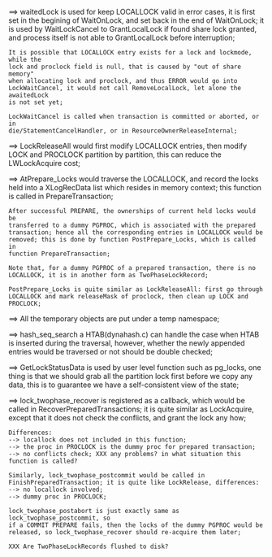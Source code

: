 ==> waitedLock is used for keep LOCALLOCK valid in error cases, it is first set
	in the begining of WaitOnLock, and set back in the end of WaitOnLock; it is
	used by WaitLockCancel to GrantLocalLock if found share lock granted, and
	process itself is not able to GrantLocalLock before interruption;

	It is possible that LOCALLOCK entry exists for a lock and lockmode, while the
	lock and proclock field is null, that is caused by "out of share memory"
	when allocating lock and proclock, and thus ERROR would go into
	LockWaitCancel, it would not call RemoveLocalLock, let alone the awaitedLock
	is not set yet;

	LockWaitCancel is called when transaction is committed or aborted, or in
	die/StatementCancelHandler, or in ResourceOwnerReleaseInternal;

==> LockReleaseAll would first modify LOCALLOCK entries, then modify LOCK and
	PROCLOCK partition by partition, this can reduce the LWLockAcquire cost;

==> AtPrepare\_Locks would traverse the LOCALLOCK, and record the locks held
	into a XLogRecData list which resides in memory context; this function is
	called in PrepareTransaction;

	After successful PREPARE, the ownerships of current held locks would be
	transferred to a dummy PGPROC, which is associated with the prepared
	transaction; hence all the corresponding entries in LOCALLOCK would be
	removed; this is done by function PostPrepare_Locks, which is called in
	function PrepareTransaction;

	Note that, for a dummy PGPROC of a prepared transaction, there is no
	LOCALLOCK, it is in another form as TwoPhaseLockRecord;

	PostPrepare_Locks is quite similar as LockReleaseAll: first go through
	LOCALLOCK and mark releaseMask of proclock, then clean up LOCK and PROCLOCK;

==> All the temporary objects are put under a temp namespace;

==> hash\_seq\_search a HTAB(dynahash.c) can handle the case when HTAB is
	inserted during the traversal, however, whether the newly appended entries would
	be traversed or not should be double checked;

==> GetLockStatusData is used by user level function such as pg\_locks, one
	thing is that we should grab all the partition lock first before we copy any
	data, this is to guarantee we have a self-consistent view of the state;

==> lock\_twophase\_recover is registered as a callback, which would be called
	in RecoverPreparedTransactions; it is quite similar as LockAcquire, except
	that it does not check the conflicts, and grant the lock any how;

	Differences:
	--> locallock does not included in this function;
	--> the proc in PROCLOCK is the dummy proc for prepared transaction;
	--> no conflicts check; XXX any problems? in what situation this function is called?

	Similarly, lock_twophase_postcommit would be called in
	FinishPreparedTransaction; it is quite like LockRelease, differences:
	--> no locallock involved;
	--> dummy proc in PROCLOCK;

	lock_twophase_postabort is just exactly same as lock_twophase_postcommit, so
	if a COMMIT PREPARE fails, then the locks of the dummy PGPROC would be
	released, so lock_twophase_recover should re-acquire them later;

	XXX Are TwoPhaseLockRecords flushed to disk?
